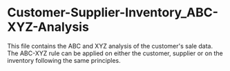 # Customer-Supplier-Inventory_ABC-XYZ-Analysis
This file contains the ABC and XYZ analysis of the customer's sale data. 
The ABC-XYZ rule can be applied on either the customer, supplier or on the inventory following the same principles. 
